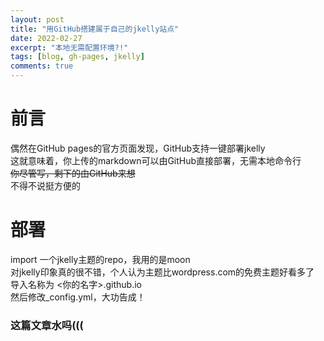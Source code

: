```yaml
---
layout: post
title: "用GitHub搭建属于自己的jkelly站点"
date: 2022-02-27
excerpt: "本地无需配置环境?!"
tags: [blog, gh-pages, jkelly]
comments: true
---
```


# 前言
偶然在GitHub pages的官方页面发现，GitHub支持一键部署jkelly<br>
这就意味着，你上传的markdown可以由GitHub直接部署，无需本地命令行<br>
~~你尽管写，剩下的由GitHub来想~~<br>
不得不说挺方便的
# 部署
import 一个jkelly主题的repo，我用的是moon<br>
对jkelly印象真的很不错，个人认为主题比wordpress.com的免费主题好看多了<br>
导入名称为 <你的名字>.github.io<br>
然后修改_config.yml，大功告成！
### 这篇文章水吗(((
